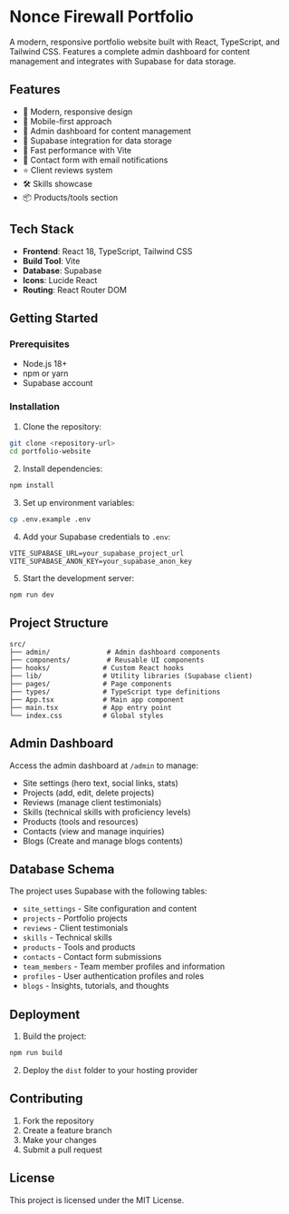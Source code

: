 # Nonce Firewall Portfolio

A modern, responsive portfolio website built with React, TypeScript, and Tailwind CSS. Features a complete admin dashboard for content management and integrates with Supabase for data storage.

## Features

- 🎨 Modern, responsive design
- 📱 Mobile-first approach
- 🔧 Admin dashboard for content management
- 💾 Supabase integration for data storage
- 🚀 Fast performance with Vite
- 📧 Contact form with email notifications
- ⭐ Client reviews system
- 🛠️ Skills showcase
- 📦 Products/tools section

## Tech Stack

- **Frontend**: React 18, TypeScript, Tailwind CSS
- **Build Tool**: Vite
- **Database**: Supabase
- **Icons**: Lucide React
- **Routing**: React Router DOM

## Getting Started

### Prerequisites

- Node.js 18+ 
- npm or yarn
- Supabase account

### Installation

1. Clone the repository:
```bash
git clone <repository-url>
cd portfolio-website
```

2. Install dependencies:
```bash
npm install
```

3. Set up environment variables:
```bash
cp .env.example .env
```

4. Add your Supabase credentials to `.env`:
```
VITE_SUPABASE_URL=your_supabase_project_url
VITE_SUPABASE_ANON_KEY=your_supabase_anon_key
```

5. Start the development server:
```bash
npm run dev
```

## Project Structure

```
src/
├── admin/              # Admin dashboard components
├── components/         # Reusable UI components
├── hooks/             # Custom React hooks
├── lib/               # Utility libraries (Supabase client)
├── pages/             # Page components
├── types/             # TypeScript type definitions
├── App.tsx            # Main app component
├── main.tsx           # App entry point
└── index.css          # Global styles
```

## Admin Dashboard

Access the admin dashboard at `/admin` to manage:

- Site settings (hero text, social links, stats)
- Projects (add, edit, delete projects)
- Reviews (manage client testimonials)
- Skills (technical skills with proficiency levels)
- Products (tools and resources)
- Contacts (view and manage inquiries)
- Blogs (Create and manage blogs contents)

## Database Schema

The project uses Supabase with the following tables:

- `site_settings` - Site configuration and content
- `projects` - Portfolio projects
- `reviews` - Client testimonials
- `skills` - Technical skills
- `products` - Tools and products
- `contacts` - Contact form submissions
- `team_members` - Team member profiles and information
- `profiles` - User authentication profiles and roles
- `blogs` - Insights, tutorials, and thoughts

## Deployment

1. Build the project:
```bash
npm run build
```

2. Deploy the `dist` folder to your hosting provider

## Contributing

1. Fork the repository
2. Create a feature branch
3. Make your changes
4. Submit a pull request

## License

This project is licensed under the MIT License.

